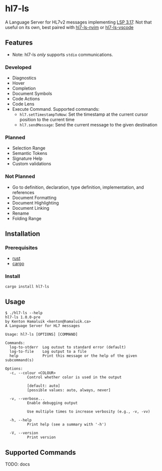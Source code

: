 # hl7-ls

A Language Server for HL7v2 messages implementing [LSP 3.17](https://microsoft.github.io/language-server-protocol/specifications/lsp/3.17/specification/). Not that useful on its own, best paired with [hl7-ls-nvim](https://github.com/hamaluik/hl7-ls-nvim) or [hl7-ls-vscode](https://github.com/hamaluik/hl7-ls-vscode)

## Features

* Note: hl7-ls _only_ supports `stdio` communications.

### Developed

- Diagnostics
- Hover
- Completion
- Document Symbols
- Code Actions
- Code Lens
- Execute Command. Supported commands:
    * `hl7.setTimestampToNow`: Set the timestamp at the current cursor position to the current time
    * `hl7.sendMessage`: Send the current message to the given destination

### Planned

- Selection Range
- Semantic Tokens
- Signature Help
- Custom validations

### Not Planned

- Go to definition, declaration, type definition, implementation, and references
- Document Formatting
- Document Highlighting
- Document Linking
- Rename
- Folding Range

## Installation

### Prerequisites

- [rust](https://www.rust-lang.org/tools/install)
- [cargo](https://doc.rust-lang.org/cargo/getting-started/installation.html)

### Install

```bash
cargo install hl7-ls
```

## Usage

```
$ ./hl7-ls --help
hl7-ls 1.0.0-pre
by Kenton Hamaluik <kenton@hamaluik.ca>
A Language Server for HL7 messages

Usage: hl7-ls [OPTIONS] [COMMAND]

Commands:
  log-to-stderr  Log outout to standard error (default)
  log-to-file    Log output to a file
  help           Print this message or the help of the given subcommand(s)

Options:
  -c, --colour <COLOUR>
          Control whether color is used in the output

          [default: auto]
          [possible values: auto, always, never]

  -v, --verbose...
          Enable debugging output

          Use multiple times to increase verbosity (e.g., -v, -vv)

  -h, --help
          Print help (see a summary with '-h')

  -V, --version
          Print version
```

## Supported Commands

TODO: docs
